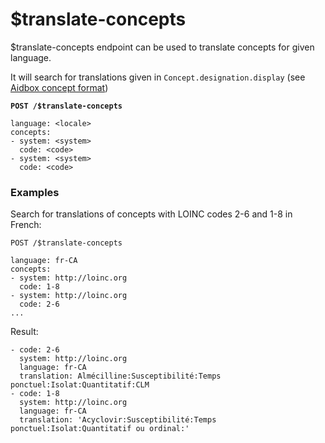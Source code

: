 # $translate-concepts

$translate-concepts endpoint can be used to translate concepts for given language.

It will search for translations given in `Concept.designation.display` (see [Aidbox concept format](./#designation))

<pre class="language-yaml"><code class="lang-yaml"><strong>POST /$translate-concepts
</strong>
language: &#x3C;locale>
concepts:
- system: &#x3C;system>
  code: &#x3C;code>
- system: &#x3C;system>
  code: &#x3C;code>
</code></pre>

### Examples

Search for translations of concepts with LOINC codes 2-6 and 1-8 in French:&#x20;

```
POST /$translate-concepts

language: fr-CA
concepts:
- system: http://loinc.org
  code: 1-8
- system: http://loinc.org
  code: 2-6
...
```

Result:

```
- code: 2-6
  system: http://loinc.org
  language: fr-CA
  translation: Almécilline:Susceptibilité:Temps ponctuel:Isolat:Quantitatif:CLM
- code: 1-8
  system: http://loinc.org
  language: fr-CA
  translation: 'Acyclovir:Susceptibilité:Temps ponctuel:Isolat:Quantitatif ou ordinal:'
```
